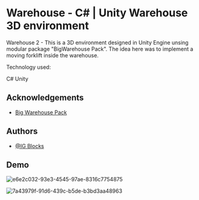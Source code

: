 # Warehouse  -   C# | Unity  Warehouse 3D environment

Warehouse 2 - This is a 3D environment designed in Unity Engine unsing modular package "BigWarehouse Pack". 
The idea here was to implement a moving forklift inside the warehouse.
 
Technology used:

C#
Unity












## Acknowledgements

 - [Big Warehouse Pack](https://assetstore.unity.com/packages/3d/environments/industrial/big-warehouse-pack-96082#description)
 
## Authors

- [@IG Blocks](https://www.youtube.com/channel/UCZXyAm8WcGdB2_7keijDMdg)





## Demo


![e6e2c032-93e3-4545-97ae-8316c7754875](https://user-images.githubusercontent.com/63982700/177023243-ed5d553c-d621-4515-8e42-a073193c4567.jpg)

![7a43979f-91d6-439c-b5de-b3bd3aa48963](https://user-images.githubusercontent.com/63982700/177023272-8069589a-3fbe-426e-a2a9-d88d53a1fac4.jpg)
